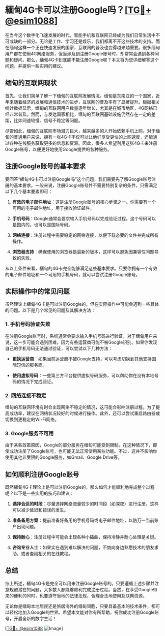 # 緬甸4G卡可以注册Google吗？[[TG💪+ @esim1088](https://t.me/s/esim1088)]

在当今这个数字化飞速发展的时代，智能手机和互联网已经成为我们日常生活中不可或缺的一部分。无论是工作、学习还是娱乐，我们都离不开这些技术的支持。而在缅甸这样一个正在快速发展的国家，互联网的普及也变得越来越重要。很多缅甸用户都在使用4G网络服务，但当涉及到注册Google账号时，却常常会遇到各种问题和疑问。那么，緬甸4G卡到底能不能注册Google呢？本文将为您详细解答这个问题，并提供一些实用的建议。

## 缅甸的互联网现状

首先，让我们简单了解一下缅甸的互联网发展情况。缅甸是东南亚的一个国家，近年来随着经济的发展和通信技术的进步，互联网的普及率有了显著提升。根据相关统计数据显示，缅甸的互联网用户数量逐年增长，尤其是在城市地区，4G网络已经非常普及。然而，与发达国家相比，缅甸的互联网基础设施仍然存在一定的差距，比如网速较慢、信号不稳定等问题。

尽管如此，缅甸的互联网市场潜力巨大，越来越多的人开始依赖手机上网。对于缅甸的普通用户来说，拥有一张4G卡不仅可以让他们享受更快的上网速度，还能通过各种在线服务获取更多的信息和资源。因此，很多人希望利用这张4G卡来注册Google账号，以便更好地使用Google提供的各种服务。

## 注册Google账号的基本要求

要回答“緬甸4G卡可以注册Google吗”这个问题，我们需要先了解Google账号注册的基本要求。一般来说，注册Google账号并不需要特别复杂的条件，只需满足以下几个基本要素即可：

1. **有效的电子邮件地址**：这是注册Google账号的核心步骤之一。你需要有一个可用的电子邮件地址，用于接收验证邮件。
   
2. **手机号码**：Google通常会要求输入手机号码以完成验证过程。这个号码可以是国内的，也可以是国际号码。

3. **网络连接**：注册过程中需要稳定的网络连接，以便下载必要的文件并完成所有操作。

4. **浏览器支持**：确保使用的浏览器是最新的版本，这样可以避免因兼容性问题导致的失败。

从以上条件来看，緬甸的4G卡完全能够满足这些基本要求。只要你拥有一个有效的电子邮件地址和一个可用的手机号码，就可以尝试注册Google账号。

## 实际操作中的常见问题

虽然理论上緬甸4G卡是可以注册Google的，但在实际操作中可能会遇到一些具体的问题。以下是几个常见的问题及其解决方法：

### 1. 手机号码验证失败

在注册Google账号时，系统通常会要求输入手机号码进行验证。对于缅甸用户来说，这一步可能会遇到困难，因为有些运营商可能不被Google识别。如果你发现自己的手机号码无法通过验证，可以尝试以下几种方法：

- **更换运营商**：如果当前运营商不被Google支持，可以考虑切换到其他支持国际短信的服务商。
  
- **使用虚拟号码**：一些第三方平台提供虚拟号码服务，可以帮助你在没有本地号码的情况下完成验证。

### 2. 网络连接不稳定

缅甸的互联网环境有时会出现网络不稳定的情况，这可能会影响注册过程。为了提高成功率，建议在网络状况较好的时候进行操作。此外，还可以尝试重启路由器或切换到更稳定的Wi-Fi网络。

### 3. Google服务不可用

由于某些政策原因，Google的部分服务在缅甸可能受到限制。在这种情况下，即使成功注册了Google账号，也可能无法正常使用某些功能。不过，这并不影响你使用其他非受限的Google服务，如Gmail、Google Drive等。

## 如何顺利注册Google账号

既然緬甸4G卡理论上是可以注册Google的，那么如何才能顺利地完成整个过程呢？以下是一些实用的技巧和建议：

1. **选择合适的时段**：尽量选择网络流量较少的时间段（如深夜）进行注册，这样可以减少延迟和错误的发生。

2. **准备备用方案**：提前准备好备用的手机号码或电子邮件地址，以防万一当前账户出现问题。

3. **保持耐心**：注册过程中可能会出现各种小插曲，保持冷静并耐心处理是关键。

4. **咨询专业人士**：如果实在遇到难以解决的问题，不妨向身边熟悉技术的朋友求助，或者查阅相关的在线教程。

## 总结

综上所述，緬甸4G卡是完全可以用来注册Google账号的。只要遵循上述步骤并注意规避潜在的问题，大多数人都能够顺利完成注册过程。当然，在享受Google带来的便利的同时，也要遵守当地的法律法规，合理合法地使用互联网资源。

无论你是缅甸本地居民还是旅居海外的缅甸同胞，只要具备基本的技术条件，都可以轻松地加入Google的世界。希望本文能对你有所帮助，祝你成功注册Google账号，开启全新的数字生活！

[[TG💪+ @esim1088](https://t.me/s/esim1088) ![Image](https://i.postimg.cc/4NQfJmqS/Snipaste-2025-05-13-00-14-12.png)]